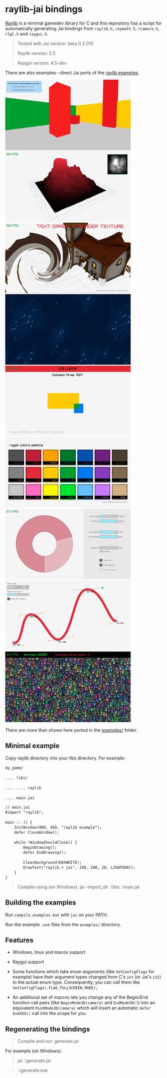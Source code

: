 # raylib-jai bindings

[Raylib](https://www.raylib.com/) is a minimal gamedev library for C and this repository has a script for automatically generating Jai bindings from `raylib.h`, `raymath.h`, `rcamera.h`, `rlgl.h` and `raygui.h`.

> Tested with Jai version: beta 0.2.010

> Raylib version: 5.5

> Raygui version: 4.5-dev
 
There are also examples--direct Jai ports of the [raylib examples](https://www.raylib.com/examples.html).

<a href="examples/core/core_3d_camera_first_person.jai"><img src="doc/screenshots/core_3d_camera_first_person.png" style="max-width: 400px;"></a>
<a href="examples/models/models_heightmap.jai"><img src="doc/screenshots/models_heightmap.png" style="max-width: 400px;"></a>
<a href="examples/shaders/shaders_custom_uniform.jai"><img src="doc/screenshots/shaders_custom_uniform.png" style="max-width: 400px;"></a>
<a href="examples/shaders/shaders_texture_waves.jai"><img src="doc/screenshots/shaders_texture_waves.png" style="max-width: 400px;"></a>
<a href="examples/shapes/shapes_collision_area.jai"><img src="doc/screenshots/shapes_collision_area.png" style="max-width: 400px;"></a>
<a href="examples/shapes/shapes_colors_palette.jai"><img src="doc/screenshots/shapes_colors_palette.png" style="max-width: 400px;"></a>
<a href="examples/shapes/shapes_draw_ring.jai"><img src="doc/screenshots/shapes_draw_ring.png" style="max-width: 400px;"></a>
<a href="examples/shapes/shapes_splines_drawing.jai"><img src="doc/screenshots/shapes_splines_drawing.png" style="max-width: 400px;"></a>
<a href="examples/textures_bunnymark.jai"><img src="doc/screenshots/textures_bunnymark.png" style="max-width: 400px;"></a>

There are more than shown here ported in the [examples/](examples) folder.


## Minimal example
Copy raylib directory into your libs directory. For example:
```
my_game/

.... libs/

.... .... raylib

.... main.jai
```

```
// main.jai
#import "raylib";

main :: () {
    InitWindow(800, 450, "raylib example");
    defer CloseWindow();

    while !WindowShouldClose() {
        BeginDrawing();
        defer EndDrawing();

        ClearBackground(RAYWHITE);
        DrawText("raylib + jai", 190, 200, 20, LIGHTGRAY);
    }
}
```

> Compile using (on Windows): jai -import_dir .\libs .\main.jai


## Building the examples

Run `compile_examples.bat` with `jai` on your PATH.

Run the example `.exe` files from the `examples/` directory.


## Features

* Windows, linux and macos support

* Raygui support

* Some functions which take enum arguments (like `SetConfigFlags` for example) have their argument types changed from C's `int` (or Jai's `s32`) to the actual enum type. Consequently, you can call them like `SetConfigFlags(.FLAG_FULLSCREEN_MODE);`

* An additional set of macros lets you change any of the Begin/End function call pairs (like `BeginMode3D(camera)` and `EndMode3D()`) into an equivalent `PushMode3D(camera)` which will insert an automatic `defer EndXXX()` call into the scope for you.


## Regenerating the bindings

> Compile and run: generate.jai

For example (on Windows):

> jai .\generate.jai

> .\generate.exe
